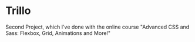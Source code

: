 # Trillo
Second Project, which I've done with the online course "Advanced CSS and Sass: Flexbox, Grid, Animations and More!"

